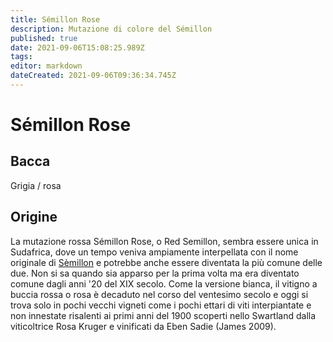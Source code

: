 ```yaml
---
title: Sémillon Rose
description: Mutazione di colore del Sémillon
published: true
date: 2021-09-06T15:08:25.989Z
tags: 
editor: markdown
dateCreated: 2021-09-06T09:36:34.745Z
---
```


# Sémillon Rose

## Bacca
Grigia / rosa

## Origine

La mutazione rossa Sémillon Rose, o Red Semillon, sembra essere unica in Sudafrica, dove un tempo veniva ampiamente interpellata con il nome originale di [Sèmillon](/vitigni/bacca-bianca/semillon) e potrebbe anche essere diventata la più comune delle due. Non si sa quando sia apparso per la prima volta ma era diventato comune dagli anni '20 del XIX secolo. Come la versione bianca, il vitigno a buccia rossa o rosa è decaduto nel corso del ventesimo secolo e oggi si trova solo in pochi vecchi vigneti come i pochi ettari di viti interpiantate e non innestate risalenti ai primi anni del 1900 scoperti nello Swartland dalla viticoltrice Rosa Kruger e vinificati da Eben Sadie (James 2009).

